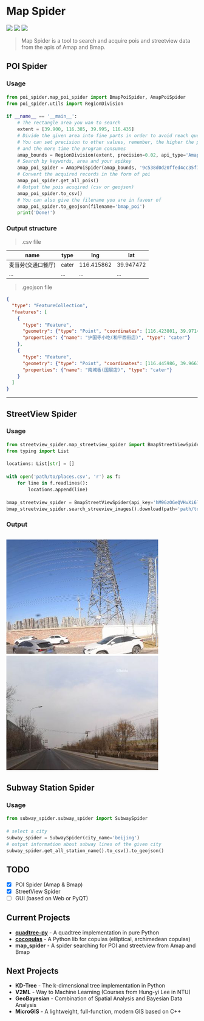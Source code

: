 # Map Spider
![](https://img.shields.io/badge/license-MIT-success?style=for-the-badge&logo=appveyor) ![](https://img.shields.io/badge/mapspider-1.0.0-blue?style=for-the-badge&logo=appveyor) 
![](https://img.shields.io/badge/test-passing-red?style=for-the-badge&logo=appveyor)
> Map Spider is a tool to search and acquire pois and streetview data from the apis of Amap and Bmap.

## POI Spider
### Usage
```python
from poi_spider.map_poi_spider import BmapPoiSpider, AmapPoiSpider
from poi_spider.utils import RegionDivision

if __name__ == '__main__':
    # The rectangle area you wan to search
    extent = [39.900, 116.385, 39.995, 116.435]
    # Divide the given area into fine parts in order to avoid reach query limits
    # You can set precision to other values, remember, the higher the precision is, the more data you get
    # and the more time the program consumes
    amap_bounds = RegionDivision(extent, precision=0.02, api_type='Amap').generate_bounds()
    # Search by keywords, area and your apikey
    amap_poi_spider = AmapPoiSpider(amap_bounds, '9c538d0d20ffed4cc35f78bc6c41d9fd', keywords=['快餐', '医院'])
    # Convert the acquired records in the form of poi
    amap_poi_spider.get_all_pois()
    # Output the pois acuqired (csv or geojson)
    amap_poi_spider.to_csv()
    # You can also give the filename you are in favour of
    amap_poi_spider.to_geojson(filename='bmap_poi')
    print('Done!')
```
### Output structure
> .csv file

| name | type | lng | lat |
| ---- | ---- | ---- | ---- |
| 麦当劳(交通口餐厅) | cater | 116.415862 | 39.947472 |
| ... | ... | ... | ... |

> .geojson file

```json
{
  "type": "FeatureCollection",
  "features": [
    {
      "type": "Feature",
      "geometry": {"type": "Point", "coordinates": [116.423801, 39.971425]},
      "properties": {"name": "护国寺小吃(和平西街店)", "type": "cater"}
    },
    {
      "type": "Feature",
      "geometry": {"type": "Point", "coordinates": [116.445986, 39.966328]},
      "properties": {"name": "南城香(国展店)", "type": "cater"}
    }
  ]
}
```
---
## StreetView Spider
### Usage
```python
from streetview_spider.map_streetview_spider import BmapStreetViewSpider
from typing import List

locations: List[str] = []

with open('path/to/places.csv', 'r') as f:
    for line in f.readlines():
        locations.append(line)

bmap_streetview_spider = BmapStreetViewSpider(api_key='hM9GzOGeQVHvXi6lM0iLjfd2uEidhfYm', locations=locations)
bmap_streetview_spider.search_streeview_images().download(path='path/to/street_view_imgs')
```
### Output
![](https://github.com/Vezarachan/map_spider/blob/master/examples/streetview_imgs/sv_116.35_40.04778.png)
![](https://github.com/Vezarachan/map_spider/blob/master/examples/streetview_imgs/sv_116.3_%2040.04778.png)
---
## Subway Station Spider
### Usage
```python
from subway_spider.subway_spider import SubwaySpider

# select a city
subway_spider = SubwaySpider(city_name='beijing')
# output information about subway lines of the given city
subway_spider.get_all_station_name().to_csv().to_geojson()
```

## TODO
- [x] POI Spider (Amap & Bmap)
- [x] StreetView Spider 
- [ ] GUI (based on Web or PyQT)

## Current Projects
- **[quadtree-py](https://github.com/Vezarachan/quadtree-py)** - A quadtree implementation in pure Python
- **[cocopulas](https://github.com/Vezarachan/cocopulas)** - A Python lib for copulas (elliptical, archimedean copulas)
- **map_spider** - A spider searching for POI and streetview from Amap and Bmap

## Next Projects
- **KD-Tree** - The k-dimensional tree implementation in Python
- **V2ML** - Way to Machine Learning (Courses from Hung-yi Lee in NTU)
- **GeoBayesian** - Combination of Spatial Analysis and Bayesian Data Analysis
- **MicroGIS** - A lightweight, full-function, modern GIS based on C++
